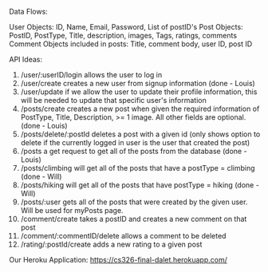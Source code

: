 Data Flows:

User Objects: ID, Name, Email, Password, List of postID's
Post Objects: PostID, PostType, Title, description, images, Tags, ratings, comments 
Comment Objects included in posts: Title, comment body, user ID, post ID

API Ideas:

1. /user/:userID/login allows the user to log in
2. /user/create creates a new user from signup information (done - Louis)
3. /user/update if we allow the user to update their profile information, this will be needed to update that specific user's information
4. /posts/create creates a new post when given the required information of PostType, Title, Description, >= 1 image. All other fields are optional. (done - Louis)
5. /posts/delete/:postId deletes a post with a given id (only shows option to delete if the currently logged in user is the user that created the post)
6. /posts a get request to get all of the posts from the database  (done - Louis)
7. /posts/climbing will get all of the posts that have a postType = climbing (done - Will)
8. /posts/hiking will get all of the posts that have postType = hiking (done - Will)
9. /posts/:user gets all of the posts that were created by the given user. Will be used for myPosts page.
10. /comment/create takes a postID and creates a new comment on that post
11. /comment/:commentID/delete allows a comment to be deleted
12. /rating/:postId/create adds a new rating to a given post


Our Heroku Application: https://cs326-final-dalet.herokuapp.com/

